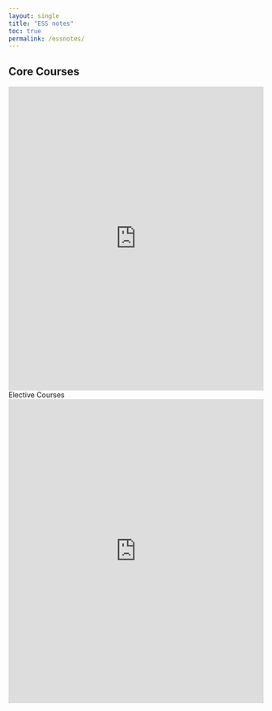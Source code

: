 ```yaml
---
layout: single
title: "ESS notes"
toc: true
permalink: /essnotes/
---
```


## Core Courses
<iframe src="https://drive.google.com/embeddedfolderview?id=1MiFTU8iFxyr0jQFxkcfO3WgSW2Kpcugm#list" style="width:100%; height:600px; border:0;"></iframe

## Elective Courses
<iframe src="https://drive.google.com/embeddedfolderview?id=1JTj7s0nRso11YjV7Vf92xCQ_mVWkZFIj#list" style="width:100%; height:600px; border:0;"></iframe>
